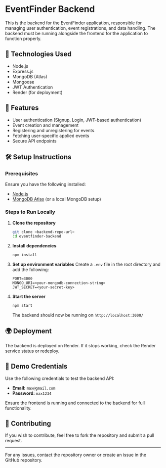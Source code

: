 # EventFinder Backend

This is the backend for the EventFinder application, responsible for managing user authentication, event registrations, and data handling. The backend must be running alongside the frontend for the application to function properly.

## 🔧 Technologies Used
- Node.js
- Express.js
- MongoDB (Atlas)
- Mongoose
- JWT Authentication
- Render (for deployment)

## 🚀 Features
- User authentication (Signup, Login, JWT-based authentication)
- Event creation and management
- Registering and unregistering for events
- Fetching user-specific applied events
- Secure API endpoints

## 🛠 Setup Instructions

### Prerequisites
Ensure you have the following installed:
- [Node.js](https://nodejs.org/)
- [MongoDB Atlas](https://www.mongodb.com/atlas/database) (or a local MongoDB setup)

### Steps to Run Locally
1. **Clone the repository**
   ```bash
   git clone <backend-repo-url>
   cd eventfinder-backend
   ```

2. **Install dependencies**
   ```bash
   npm install
   ```

3. **Set up environment variables**
   Create a `.env` file in the root directory and add the following:
   ```env
   PORT=3000
   MONGO_URI=<your-mongodb-connection-string>
   JWT_SECRET=<your-secret-key>
   ```

4. **Start the server**
   ```bash
   npm start
   ```
   The backend should now be running on `http://localhost:3000/`

## 🌍 Deployment
The backend is deployed on Render. If it stops working, check the Render service status or redeploy.

## 🔑 Demo Credentials
Use the following credentials to test the backend API:
- **Email:** `max@gmail.com`
- **Password:** `max1234`

Ensure the frontend is running and connected to the backend for full functionality.

## 🤝 Contributing
If you wish to contribute, feel free to fork the repository and submit a pull request.

---

For any issues, contact the repository owner or create an issue in the GitHub repository.

